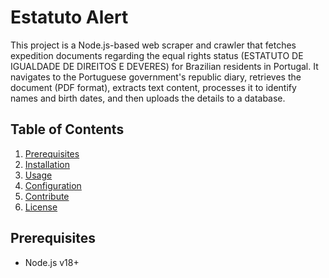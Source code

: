 # Estatuto Alert

This project is a Node.js-based web scraper and crawler that fetches expedition documents regarding the equal rights status (ESTATUTO DE IGUALDADE DE DIREITOS E DEVERES) for Brazilian residents in Portugal.
It navigates to the Portuguese government's republic diary, retrieves the document (PDF format), extracts text content, processes it to identify names and birth dates, and then uploads the details to a database.

## Table of Contents

1. [Prerequisites](#prerequisites)
2. [Installation](#installation)
3. [Usage](#usage)
4. [Configuration](#configuration)
5. [Contribute](#contribute)
6. [License](#license)

## Prerequisites

- Node.js v18+
